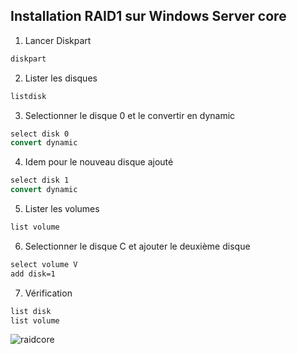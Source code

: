 ## Installation RAID1 sur Windows Server core

1. Lancer Diskpart

```cmd
diskpart
```
2. Lister les disques
```cmd
listdisk
```
3. Selectionner le disque 0 et le convertir en dynamic
```cmd
select disk 0
convert dynamic
```
4. Idem pour le nouveau disque ajouté
```cmd
select disk 1
convert dynamic
```
5. Lister les volumes
```cmd
list volume
```
6. Selectionner le disque C et ajouter le deuxième disque

```cmd
select volume V
add disk=1
```

7. Vérification

```cmd
list disk
list volume
```

![raidcore]()


